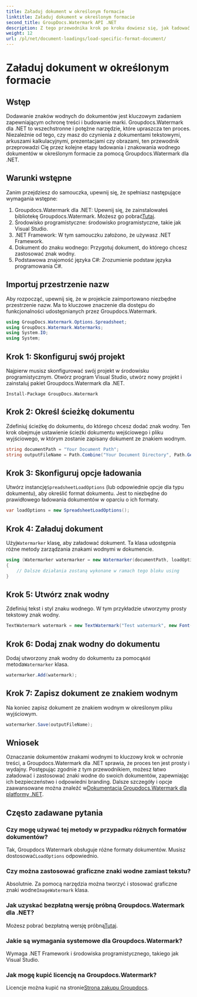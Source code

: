 ```yaml
---
title: Załaduj dokument w określonym formacie
linktitle: Załaduj dokument w określonym formacie
second_title: GroupDocs.Watermark API .NET
description: Z tego przewodnika krok po kroku dowiesz się, jak ładować dokumenty i oznaczać je znakami wodnymi przy użyciu programu Groupdocs. Chroń i promuj swoje treści bez wysiłku.
weight: 12
url: /pl/net/document-loadings/load-specific-format-document/
---
```


# Załaduj dokument w określonym formacie

## Wstęp
Dodawanie znaków wodnych do dokumentów jest kluczowym zadaniem zapewniającym ochronę treści i budowanie marki. Groupdocs.Watermark dla .NET to wszechstronne i potężne narzędzie, które upraszcza ten proces. Niezależnie od tego, czy masz do czynienia z dokumentami tekstowymi, arkuszami kalkulacyjnymi, prezentacjami czy obrazami, ten przewodnik przeprowadzi Cię przez kolejne etapy ładowania i znakowania wodnego dokumentów w określonym formacie za pomocą Groupdocs.Watermark dla .NET.
## Warunki wstępne
Zanim przejdziesz do samouczka, upewnij się, że spełniasz następujące wymagania wstępne:
1.  Groupdocs.Watermark dla .NET: Upewnij się, że zainstalowałeś bibliotekę Groupdocs.Watermark. Możesz go pobrać[Tutaj](https://releases.groupdocs.com/Watermark/net/).
2. Środowisko programistyczne: środowisko programistyczne, takie jak Visual Studio.
3. .NET Framework: W tym samouczku założono, że używasz .NET Framework.
4. Dokument do znaku wodnego: Przygotuj dokument, do którego chcesz zastosować znak wodny.
5. Podstawowa znajomość języka C#: Zrozumienie podstaw języka programowania C#.

## Importuj przestrzenie nazw
Aby rozpocząć, upewnij się, że w projekcie zaimportowano niezbędne przestrzenie nazw. Ma to kluczowe znaczenie dla dostępu do funkcjonalności udostępnianych przez Groupdocs.Watermark.
```csharp
using GroupDocs.Watermark.Options.Spreadsheet;
using GroupDocs.Watermark.Watermarks;
using System.IO;
using System;
```

## Krok 1: Skonfiguruj swój projekt
Najpierw musisz skonfigurować swój projekt w środowisku programistycznym. Otwórz program Visual Studio, utwórz nowy projekt i zainstaluj pakiet Groupdocs.Watermark dla .NET.
```shell
Install-Package GroupDocs.Watermark
```
## Krok 2: Określ ścieżkę dokumentu
Zdefiniuj ścieżkę do dokumentu, do którego chcesz dodać znak wodny. Ten krok obejmuje ustawienie ścieżki dokumentu wejściowego i pliku wyjściowego, w którym zostanie zapisany dokument ze znakiem wodnym.
```csharp
string documentPath = "Your Document Path";
string outputFileName = Path.Combine("Your Document Directory", Path.GetFileName(documentPath));
```
## Krok 3: Skonfiguruj opcje ładowania
 Utwórz instancję`SpreadsheetLoadOptions` (lub odpowiednie opcje dla typu dokumentu), aby określić format dokumentu. Jest to niezbędne do prawidłowego ładowania dokumentów w oparciu o ich formaty.
```csharp
var loadOptions = new SpreadsheetLoadOptions();
```
## Krok 4: Załaduj dokument
 Użyj`Watermarker` klasę, aby załadować dokument. Ta klasa udostępnia różne metody zarządzania znakami wodnymi w dokumencie.
```csharp
using (Watermarker watermarker = new Watermarker(documentPath, loadOptions))
{
    // Dalsze działania zostaną wykonane w ramach tego bloku using
}
```
## Krok 5: Utwórz znak wodny
Zdefiniuj tekst i styl znaku wodnego. W tym przykładzie utworzymy prosty tekstowy znak wodny.
```csharp
TextWatermark watermark = new TextWatermark("Test watermark", new Font("Arial", 12));
```
## Krok 6: Dodaj znak wodny do dokumentu
Dodaj utworzony znak wodny do dokumentu za pomocą`Add` metoda`Watermarker` klasa.
```csharp
watermarker.Add(watermark);
```
## Krok 7: Zapisz dokument ze znakiem wodnym
Na koniec zapisz dokument ze znakiem wodnym w określonym pliku wyjściowym.
```csharp
watermarker.Save(outputFileName);
```

## Wniosek
Oznaczanie dokumentów znakami wodnymi to kluczowy krok w ochronie treści, a Groupdocs.Watermark dla .NET sprawia, że proces ten jest prosty i wydajny. Postępując zgodnie z tym przewodnikiem, możesz łatwo załadować i zastosować znaki wodne do swoich dokumentów, zapewniając ich bezpieczeństwo i odpowiedni branding. Dalsze szczegóły i opcje zaawansowane można znaleźć w[Dokumentacja Groupdocs.Watermark dla platformy .NET](https://tutorials.groupdocs.com/Watermark/net/).
## Często zadawane pytania
### Czy mogę używać tej metody w przypadku różnych formatów dokumentów?
 Tak, Groupdocs Watermark obsługuje różne formaty dokumentów. Musisz dostosować`LoadOptions` odpowiednio.
### Czy można zastosować graficzne znaki wodne zamiast tekstu?
 Absolutnie. Za pomocą narzędzia można tworzyć i stosować graficzne znaki wodne`ImageWatermark` klasa.
### Jak uzyskać bezpłatną wersję próbną Groupdocs.Watermark dla .NET?
 Możesz pobrać bezpłatną wersję próbną[Tutaj](https://releases.groupdocs.com/).
### Jakie są wymagania systemowe dla Groupdocs.Watermark?
Wymaga .NET Framework i środowiska programistycznego, takiego jak Visual Studio.
### Jak mogę kupić licencję na Groupdocs.Watermark?
Licencje można kupić na stronie[Strona zakupu Groupdocs](https://purchase.groupdocs.com/buy).